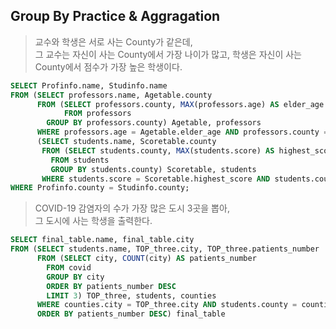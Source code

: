 ## Group By Practice & Aggragation
> 교수와 학생은 서로 사는 County가 같은데,  
> 그 교수는 자신이 사는 County에서 가장 나이가 많고, 학생은 자신이 사는 County에서 점수가 가장 높은 학생이다.  

```SQL
SELECT Profinfo.name, Studinfo.name
FROM (SELECT professors.name, Agetable.county
      FROM (SELECT professors.county, MAX(professors.age) AS elder_age
            FROM professors
	    GROUP BY professors.county) Agetable, professors
      WHERE professors.age = Agetable.elder_age AND professors.county = Agetable.county) Profinfo,
      (SELECT students.name, Scoretable.county
       FROM (SELECT students.county, MAX(students.score) AS highest_score
	     FROM students
	     GROUP BY students.county) Scoretable, students
       WHERE students.score = Scoretable.highest_score AND students.county = Scoretable.county) Studinfo
WHERE Profinfo.county = Studinfo.county;
```

> COVID-19 감염자의 수가 가장 많은 도시 3곳을 뽑아,  
> 그 도시에 사는 학생을 출력한다.  
```SQL
SELECT final_table.name, final_table.city
FROM (SELECT students.name, TOP_three.city, TOP_three.patients_number
      FROM (SELECT city, COUNT(city) AS patients_number
	    FROM covid
	    GROUP BY city
	    ORDER BY patients_number DESC
	    LIMIT 3) TOP_three, students, counties
      WHERE counties.city = TOP_three.city AND students.county = counties.countyName
      ORDER BY patients_number DESC) final_table
```
